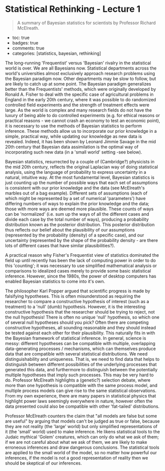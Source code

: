 # Statistical Rethinking - Lecture 1
> A summary of Bayesian statistics for scientists by Professor Richard McElreath.

- toc: true 
- badges: true
- comments: true
- categories: [statistics, bayesian, rethinking]
<!-- - image: images/chart-preview.png -->

The long-running 'Frequentist' versus 'Bayesian' rivalry in the statistical world is over.  We are all Bayesians now.  Statistical departments across the world's universities almost exclusively approach research problems using the Bayesian paradigm now.  Other departments may be slow to follow, but are likely to catch up at some point.  The Bayesian paradigm generalizes better than the Frequentists' methods, which were originally developed by Ronald A. Fisher to deal with the specific case of agricultural problems in England in the early 20th century, where it was possible to do randomized controlled field experiments and the strength of treatment effects were large.  As the world is complex and many research fields do not have the luxury of being able to do controlled experiments (e.g. for ethical reasons or practical reasons - we cannot crash an economy to test an economic point), it is necessary to use the methods of Bayesian statistics to perform inference.  These methods allow us to incorporate our prior knowledge in a simple, practical way, while updating our knowledge as new data is revealed.  Indeed, it has been shown by Leonard Jimmie Savage in the mid 20th century that Bayesian data assimilation is the optimal way of incorporating such new data (in a 'small world' setting -see below).

Bayesian statistics, resurrected by a couple of (Cambridge?) physicists in the mid 20th century, reflects the original Laplacian way of doing statistical analysis, using the language of probability to express uncertainty in a natural, intuitive way.  At the most fundamental level, Bayesian statistics is just counting up the number of possible ways that each set of assumptions is consistent with our prior knowledge and the data (see McElreath's marbles out of a bag example).  Different sets of assumptions (each of which might be represented by a set of numerical 'parameters') have differing numbers of ways to explain the prior knowledge and the data; those with more ways are deemed more plausible.  These counts of ways can be 'normalized' (i.e. sum up the ways of all the different cases and divide each case by the total number of ways), producing a probability distribution known as the posterior distribution.  This posterior distribution thus reflects our belief about the plausibility of our assumptions (represented by the probability (density) of a specific case), and our uncertainty (represented by the shape of the probability density - are there lots of different cases that have similar plausibilities?).

A practical reason why Fisher's Frequentist view of statistics dominated the field up until recently has been the lack of computing power in order to do this 'counting'; it was necessary to use simplified mathematical analysis or comparisons to idealized cases merely to provide some basic statistical inference.  However, since the 1980s, the power of desktop computers has enabled Bayesian statistics to come into it's own.

The philosopher Karl Popper argued that scientific progress is made by falsifying hypotheses.  This is often misunderstood as requiring the researcher to compare a constructive hypothesis of interest (such as a treatment) to a 'null' (dumb) hypothesis.  However, it is the interesting constructive hypothesis that the researcher should be trying to reject, not the null hypothesis!  There is often no unique 'null' hypothesis, so which one of several null hypotheses should you pick?  Often there are competing constructive hypotheses, all sounding reasonable and they should instead be tested against each other for their plausibility.  This naturally fits in with the Bayesian framework of statistical inference.  In general, science is messy: different hypotheses can be compatible with multiple, overlapping data-generating processes / mechanisms, which can themselves produce data that are compatible with several statistical distributions.  We need distinguishability and uniqueness.  That is, we need to find data that helps to distinguish between different possibilities of the underlying processes that generated this data, and furthermore to distinguish between the potentially multiple hypotheses that imply such processes.  This may be very hard to do.  Professor McElreath highlights a (genetic?) selection debate, where more than one hypothesis is compatible with the same process model, and multiple process models can give rise to the same statistical observations.  From my own experience, there are many papers in statistical physics that highlight power laws seemingly everywhere in nature, however often the data presented could also be compatible with other 'fat-tailed' distributions.

Professor McElreath counters the claim that "all models are false but some are useful" by arguing that models can't be judged as true or false, because they are not reality (the 'large' world) but only simplified representations of it (the 'small' world) used to make inference.  He likens statistical tools to the Judaic mythical 'Golem' creatures, which can only do what we ask of them; if we are not careful about what we ask of them, we are likely to make erroneous inferences and draw dangerous conclusions.  The statistical tools are applied to the small world of the model, so no matter how powerful our inferences, if the model is not a good representation of reality then we should be skeptical of our inferences.